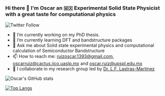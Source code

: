 ### Hi there 👋 I'm Oscar an 🇲🇽 Experimental Solid State Physicist with a great taste for computational physics 
![Twitter Follow](https://img.shields.io/twitter/follow/ruco0713?color=blue&logo=twitter&style=for-the-badge)

- 🔭 I’m currently working on my PhD thesis.
- 🌱 I’m currently learning DFT and bandstructure packages
- 💬 Ask me about Solid state experimental physics and computational calculation of Semiconductor Bandstructure 
- 📫 How to reach me: ruizoscar.1393@gmail.com, oscarruiz@cactus.iico.uaslp.mx and oscar.ruiz@upspl.edu.mx
- 👯 I collaborate in my research group led by [Dr. L.F. Lastras-Martinez](https://github.com/lflm-spectra-labs-iico) 

![Oscar's GitHub stats](https://github-readme-stats.vercel.app/api?username=RUCO13&show_icons=true&theme=radical)

[![Top Langs](https://github-readme-stats.vercel.app/api/top-langs/?username=RUCO13&langs_count=8&hide=html,PostScript&theme=radical)](https://github.com/RUCO13/github-readme-stats)







<!--
**RUCO13/RUCO13** is a ✨ _special_ ✨ repository because its `README.md` (this file) appears on your GitHub profile.

Here are some ideas to get you started:

- 🔭 I’m currently working on ...
- 🌱 I’m currently learning ...
- 👯 I’m looking to collaborate on ...
- 🤔 I’m looking for help with ...
- 💬 Ask me about ...
- 📫 How to reach me: ...
- 😄 Pronouns: ...
- ⚡ Fun fact: ...
-->

